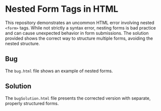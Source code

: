 # Nested Form Tags in HTML

This repository demonstrates an uncommon HTML error involving nested `<form>` tags.  While not strictly a syntax error, nesting forms is bad practice and can cause unexpected behavior in form submissions. The solution provided shows the correct way to structure multiple forms, avoiding the nested structure. 

## Bug

The `bug.html` file shows an example of nested forms.

## Solution

The `bugSolution.html` file presents the corrected version with separate, properly structured forms.